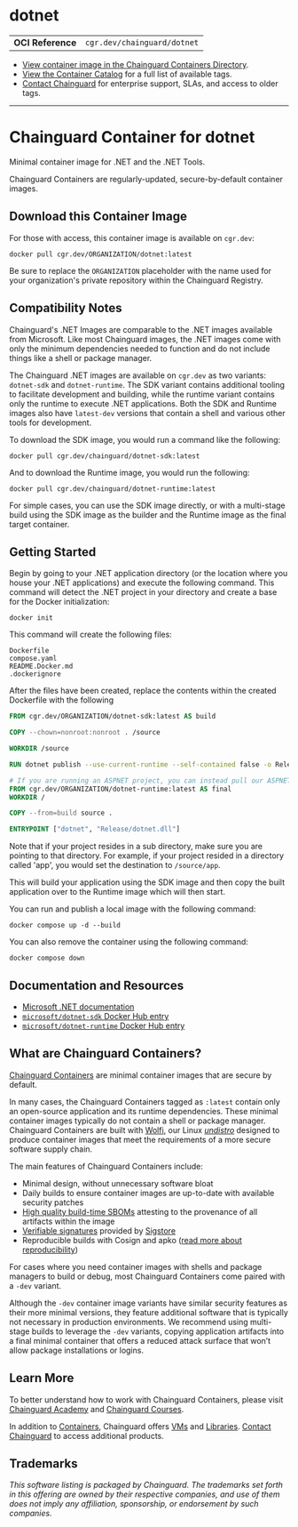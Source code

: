 <!--monopod:start-->
# dotnet
| | |
| - | - |
| **OCI Reference** | `cgr.dev/chainguard/dotnet` |


* [View container image in the Chainguard Containers Directory](https://images.chainguard.dev/directory/image/dotnet/overview).
* [View the Container Catalog](https://console.chainguard.dev/images/catalog) for a full list of available tags.
* [Contact Chainguard](https://www.chainguard.dev/contact?utm_source=readmes) for enterprise support, SLAs, and access to older tags.

---
<!--monopod:end-->

<!--overview:start-->
# Chainguard Container for dotnet

Minimal container image for .NET and the .NET Tools.

Chainguard Containers are regularly-updated, secure-by-default container images.
<!--overview:end-->

<!--getting:start-->
## Download this Container Image
For those with access, this container image is available on `cgr.dev`:

```
docker pull cgr.dev/ORGANIZATION/dotnet:latest
```

Be sure to replace the `ORGANIZATION` placeholder with the name used for your organization's private repository within the Chainguard Registry.
<!--getting:end-->

<!--body:start-->
## Compatibility Notes

Chainguard's .NET Images are comparable to the .NET images available from Microsoft.  Like most Chainguard images, the .NET images come with only the minimum dependencies needed to function and do not include things like a shell or package manager.

The Chainguard .NET images are available on `cgr.dev` as two variants: `dotnet-sdk` and `dotnet-runtime`. The SDK variant contains additional tooling to facilitate development and building, while the runtime variant contains only the runtime to execute .NET applications. Both the SDK and Runtime images also have `latest-dev` versions that contain a shell and various other tools for development.

To download the SDK image, you would run a command like the following:
 
```shell
docker pull cgr.dev/chainguard/dotnet-sdk:latest
```

And to download the Runtime image, you would run the following:

```shell
docker pull cgr.dev/chainguard/dotnet-runtime:latest
```

For simple cases, you can use the SDK image directly, or with a multi-stage build using the SDK image as the builder and the Runtime image as the final target container.


## Getting Started

Begin by going to your .NET application directory (or the location where you house your .NET applications) and execute the following command. This command will detect the .NET project in your directory and create a base for the Docker initialization:

```shell
docker init
```

This command will create the following files:

```
Dockerfile
compose.yaml
README.Docker.md
.dockerignore
```

After the files have been created, replace the contents within the created Dockerfile with the following

```Dockerfile
FROM cgr.dev/ORGANIZATION/dotnet-sdk:latest AS build

COPY --chown=nonroot:nonroot . /source

WORKDIR /source

RUN dotnet publish --use-current-runtime --self-contained false -o Release

# If you are running an ASPNET project, you can instead pull our ASPNET image cgr.dev/ORGANIZATION/aspnet-runtime:latest
FROM cgr.dev/ORGANIZATION/dotnet-runtime:latest AS final
WORKDIR /

COPY --from=build source .

ENTRYPOINT ["dotnet", "Release/dotnet.dll"]
```

Note that if your project resides in a sub directory, make sure you are pointing to that directory. For example, if your project resided in a directory called 'app', you would set the destination to `/source/app`.

This will build your application using the SDK image and then copy the built application over to the Runtime image which will then start.

You can run and publish a local image with the following command:

```shell
docker compose up -d --build
```

You can also remove the container using the following command:

```shell
docker compose down
```

## Documentation and Resources

* [Microsoft .NET documentation](https://learn.microsoft.com/en-us/dotnet/)
* [`microsoft/dotnet-sdk` Docker Hub entry](https://hub.docker.com/r/microsoft/dotnet-sdk)
* [`microsoft/dotnet-runtime` Docker Hub entry](https://hub.docker.com/r/microsoft/dotnet-runtime) 
<!--body:end-->

## What are Chainguard Containers?

[Chainguard Containers](https://www.chainguard.dev/containers?utm_source=readmes) are minimal container images that are secure by default. 

In many cases, the Chainguard Containers tagged as `:latest` contain only an open-source application and its runtime dependencies. These minimal container images typically do not contain a shell or package manager. Chainguard Containers are built with [Wolfi](https://edu.chainguard.dev/open-source/wolfi/overview?utm_source=readmes), our Linux _[undistro](https://edu.chainguard.dev/open-source/wolfi/overview/#why-undistro)_ designed to produce container images that meet the requirements of a more secure software supply chain.

The main features of Chainguard Containers include:

* Minimal design, without unnecessary software bloat
* Daily builds to ensure container images are up-to-date with available security patches
* [High quality build-time SBOMs](https://edu.chainguard.dev/chainguard/chainguard-images/working-with-images/retrieve-image-sboms/?utm_source=readmes) attesting to the provenance of all artifacts within the image
* [Verifiable signatures](https://edu.chainguard.dev/chainguard/chainguard-images/working-with-images/retrieve-image-sboms/) provided by [Sigstore](https://edu.chainguard.dev/open-source/sigstore/cosign/an-introduction-to-cosign/?utm_source=readmes)
* Reproducible builds with Cosign and apko ([read more about reproducibility](https://www.chainguard.dev/unchained/reproducing-chainguards-reproducible-image-builds?utm_source=readmes))

For cases where you need container images with shells and package managers to build or debug, most Chainguard Containers come paired with a `-dev` variant.

Although the `-dev` container image variants have similar security features as their more minimal versions, they feature additional software that is typically not necessary in production environments. We recommend using multi-stage builds to leverage the `-dev` variants, copying application artifacts into a final minimal container that offers a reduced attack surface that won’t allow package installations or logins.

## Learn More

To better understand how to work with Chainguard Containers, please visit [Chainguard Academy](https://edu.chainguard.dev/?utm_source=readmes) and [Chainguard Courses](https://courses.chainguard.dev/?utm_source=readmes).

In addition to [Containers](https://www.chainguard.dev/containers?utm_source=readmes), Chainguard offers [VMs](https://www.chainguard.dev/vms?utm_source=readmes) and [Libraries](https://www.chainguard.dev/libraries?utm_source=readmes). [Contact Chainguard](https://www.chainguard.dev/contact?utm_source=readmes) to access additional products. 

## Trademarks

_This software listing is packaged by Chainguard. The trademarks set forth in this offering are owned by their respective companies, and use of them does not imply any affiliation, sponsorship, or endorsement by such companies._